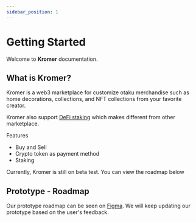 ```yaml
---
sidebar_position: 1
---
```


# Getting Started

Welcome to **Kromer** documentation.

## What is Kromer?
Kromer is a web3 marketplace for customize otaku merchandise such as home decorations, collections, and NFT collections from your favorite creator. 

Kromer also support [DeFi staking](https://medium.com/predict/all-about-defi-staking-4764727f6a73) which makes different from other marketplace.

Features
- Buy and Sell 
- Crypto token as payment method
- Staking

Currently, Kromer is still on beta test. You can view the roadmap below

## Prototype - Roadmap

Our prototype roadmap can be seen on [Figma](https://www.figma.com/file/qAKHbGTc4iHLfeggCCRooT/Otaku-Web3-Marketplace?node-id=0%3A1&t=jzMKoiY10C5W0zsS-0). We will keep updating our prototype based on the user's feedback.

